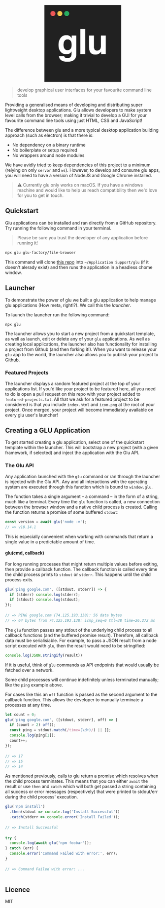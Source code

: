 <p align="center">
  <img height="250" src="https://raw.githubusercontent.com/glu-factory/glu/master/logo.jpeg">
</p>

> develop graphical user interfaces for your favourite command line tools

Providing a generalised means of developing and distributing super lightweight desktop applications. Glu allows developers to make system level calls from the browser; making it trivial to develop a GUI for your favourite command line tools using just HTML, CSS and JavaScript!

The difference between glu and a more typical desktop application building approach (such as electron) is that there is:

- No dependency on a binary runtime
- No boilerplate or setup required
- No wrappers around node modules

We have avidly tried to keep dependencies of this project to a minimum (relying on only `servor` and `ws`). However, to develop and consume glu apps, you will need to have a version of NodeJS and Google Chrome installed.

> ⚠ Currently glu only works on macOS. If you have a windows machine and would like to help us reach compatibility then we'd love for you to get in touch.

## Quickstart

Glu applications can be installed and ran directly from a GitHub repository. Try running the following command in your terminal.

> Please be sure you trust the developer of any application before running it!

```bash
npx glu glu-factory/file-browser
```

This command will clone [this repo](https://github.com/glu-factory/file-browser) into `~/Application Support/glu` (if it doesn't alerady exist) and then runs the application in a headless chome window.

## Launcher

To demonstrate the power of glu we built a glu application to help manage glu applications (How meta, right!?). We call this the _launcher_.

To launch the launcher run the following command:

```bash
npx glu
```

The launcher allows you to start a new project from a quickstart template, as well as launch, edit or delete any of your `glu` applications. As well as creating local applications, the launcher also has functionality for installing a project from Github (and then forking it!). When you want to release your `glu` app to the world, the launcher also allows you to publish your project to Github. 

### Featured Projects

The launcher displays a random featured project at the top of your applications list. If you'd like your project to be featured here, all you need to do is open a pull request on this repo with your project added to `featured-projects.txt`. All that we ask for a featured project to be considered is that you include `index.html` and `icon.png` at the root of your project. Once merged, your project will become immediately available on every glu user's launcher!

## Creating a GLU Application

To get started creating a glu application, select one of the quickstart template within the launcher. This will bootstrap a new project (with a given framework, if selected) and inject the application with the Glu API.

### The Glu API

Any application launched with the `glu` command or ran through the launcher is injected with the Glu API. Any and all interactions with the operating system are executed through this function which is bound to `window.glu`.

The function takes a single argument – a command – in the form of a string, much like a terminal. Every time the `glu` function is called, a new connection between the browser window and a native child process is created. Calling the function returns a promise of some buffered `stdout`:

```js
const version = await glu('node -v');
// => v10.14.1
```

This is especially convenient when working with commands that return a single value in a predictable amount of time.

#### glu(cmd, callback)

For long running processes that might return multiple values before exiting, then provide a callback function. The callback function is called every time the child process prints to `stdout` or `stderr`. This happens until the child process exits.

```js
glu('ping google.com', ([stdout, stderr]) => {
  if (stderr) console.log(stderr);
  if (stdout) console.log(stdout);
});

// => PING google.com (74.125.193.138): 56 data bytes
// => 64 bytes from 74.125.193.138: icmp_seq=0 ttl=38 time=26.272 ms
```

The `glu` function passes any stdout of the underlying child process to all callback functions (and the buffered promise result). Therefore, all callback data must be serialisiable. For example, to pass a JSON result from a node script executed with `glu`, then the result would need to be stringified:

```js
console.log(JSON.stringify(result))
```

If it is useful, think of `glu` commands as API endpoints that would usually be fetched over a network.

Some child processes will continue indefinitely unless terminated manually; like the `ping` example above.

For cases like this an `off` function is passed as the second argument to the callback function. This allows the developer to manually terminate a processes at any time.

```js
let count = 0;
glu('ping google.com', ([stdout, stderr], off) => {
  if (count > 2) off();
  const ping = stdout.match(/time=(\d+)/) || [];
  console.log(ping[1]);
  count++;
});

// => 17
// => 15
// => 14
```

As mentioned previously, calls to glu return a promise which resolves when the child process terminates. This means that you can either `await` the result or use `then` and `catch` which will both get passed a string containing all success or error messages (respectively) that were printed to stdout/err during the child process' execution.

```js
glu('npm install')
  .then(stdout => console.log('Install Successful'))
  .catch(stderr => console.error('Install Failed'));

// => Install Successful

try {
  console.log(await glu('npm foobar'));
} catch (err) {
  console.error('Command Failed with error:', err);
}

// => Command Failed with error: ...
  
```

## Licence

MIT
